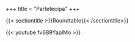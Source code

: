 +++
title = "Partetecipa"
+++

{{< sectiontitle >}}Roundtable{{< /sectiontitle>}}

{{< youtube fv689YaplMo >}}